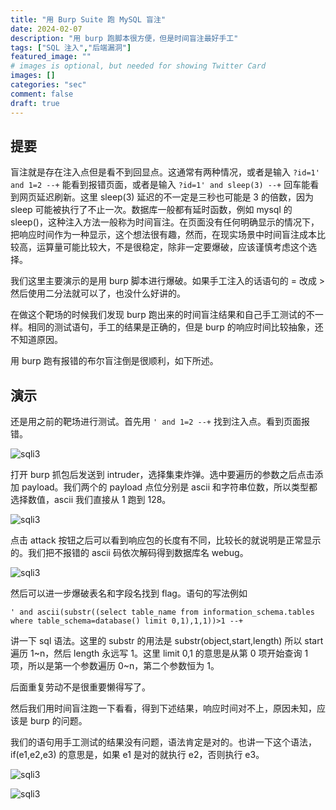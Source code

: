 ```yaml
---
title: "用 Burp Suite 跑 MySQL 盲注"
date: 2024-02-07
description: "用 burp 跑脚本很方便，但是时间盲注最好手工"
tags: ["SQL 注入","后端漏洞"]
featured_image: ""
# images is optional, but needed for showing Twitter Card
images: []
categories: "sec"
comment: false
draft: true
---
```


## 提要

盲注就是存在注入点但是看不到回显点。这通常有两种情况，或者是输入 `?id=1' and 1=2 --+` 能看到报错页面，或者是输入 `?id=1' and sleep(3) --+` 回车能看到网页延迟刷新。这里 sleep(3) 延迟的不一定是三秒也可能是 3 的倍数，因为 sleep 可能被执行了不止一次。数据库一般都有延时函数，例如 mysql 的 sleep()，这种注入方法一般称为时间盲注。在页面没有任何明确显示的情况下，把响应时间作为一种显示，这个想法很有趣，然而，在现实场景中时间盲注成本比较高，运算量可能比较大，不是很稳定，除非一定要爆破，应该谨慎考虑这个选择。

我们这里主要演示的是用 burp 脚本进行爆破。如果手工注入的话语句的 = 改成 > 然后使用二分法就可以了，也没什么好讲的。

在做这个靶场的时候我们发现 burp 跑出来的时间盲注结果和自己手工测试的不一样。相同的测试语句，手工的结果是正确的，但是 burp 的响应时间比较抽象，还不知道原因。

用 burp 跑有报错的布尔盲注倒是很顺利，如下所述。

## 演示

还是用之前的靶场进行测试。首先用 `' and 1=2 --+` 找到注入点。看到页面报错。

![sqli3](/images/sqli1/sqli3-4.png)

打开 burp 抓包后发送到 intruder，选择集束炸弹。选中要遍历的参数之后点击添加 payload。我们两个的 payload 点位分别是 ascii 和字符串位数，所以类型都选择数值，ascii 我们直接从 1 跑到 128。

![sqli3](/images/sqli1/sqli3-0.png)

点击 attack 按钮之后可以看到响应包的长度有不同，比较长的就说明是正常显示的。我们把不报错的 ascii 码依次解码得到数据库名 webug。

![sqli3](/images/sqli1/sqli3-1.png)

然后可以进一步爆破表名和字段名找到 flag。语句的写法例如

    ' and ascii(substr((select table_name from information_schema.tables where table_schema=database() limit 0,1),1,1))>1 --+

讲一下 sql 语法。这里的 substr 的用法是 substr(object,start,length) 所以 start 遍历 1~n，然后 length 永远写 1。这里 limit 0,1 的意思是从第 0 项开始查询 1 项，所以是第一个参数遍历 0~n，第二个参数恒为 1。

后面重复劳动不是很重要懒得写了。

然后我们用时间盲注跑一下看看，得到下述结果，响应时间对不上，原因未知，应该是 burp 的问题。

我们的语句用手工测试的结果没有问题，语法肯定是对的。也讲一下这个语法，if(e1,e2,e3) 的意思是，如果 e1 是对的就执行 e2，否则执行 e3。

![sqli3](/images/sqli1/sqli3-5.png)

![sqli3](/images/sqli1/sqli3-6.png)
